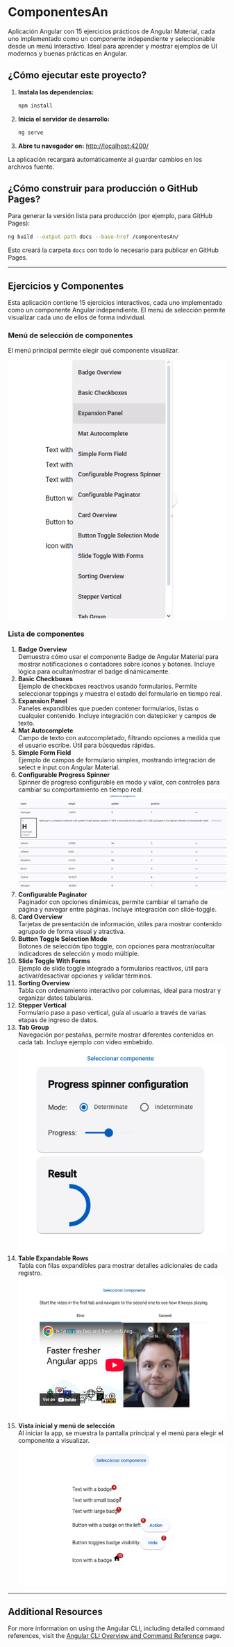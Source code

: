 
# ComponentesAn

Aplicación Angular con 15 ejercicios prácticos de Angular Material, cada uno implementado como un componente independiente y seleccionable desde un menú interactivo. Ideal para aprender y mostrar ejemplos de UI modernos y buenas prácticas en Angular.

## ¿Cómo ejecutar este proyecto?

1. **Instala las dependencias:**
   ```bash
   npm install
   ```
2. **Inicia el servidor de desarrollo:**
   ```bash
   ng serve
   ```
3. **Abre tu navegador en:**
   [http://localhost:4200/](http://localhost:4200/)

La aplicación recargará automáticamente al guardar cambios en los archivos fuente.

## ¿Cómo construir para producción o GitHub Pages?

Para generar la versión lista para producción (por ejemplo, para GitHub Pages):

```bash
ng build --output-path docs --base-href /componentesAn/
```

Esto creará la carpeta `docs` con todo lo necesario para publicar en GitHub Pages.

---


## Ejercicios y Componentes

Esta aplicación contiene 15 ejercicios interactivos, cada uno implementado como un componente Angular independiente. El menú de selección permite visualizar cada uno de ellos de forma individual.

### Menú de selección de componentes

El menú principal permite elegir qué componente visualizar.

![Menú de selección](public/captura2.png)

### Lista de componentes


1. **Badge Overview**  
   Demuestra cómo usar el componente Badge de Angular Material para mostrar notificaciones o contadores sobre íconos y botones. Incluye lógica para ocultar/mostrar el badge dinámicamente.
2. **Basic Checkboxes**  
   Ejemplo de checkboxes reactivos usando formularios. Permite seleccionar toppings y muestra el estado del formulario en tiempo real.
3. **Expansion Panel**  
   Paneles expandibles que pueden contener formularios, listas o cualquier contenido. Incluye integración con datepicker y campos de texto.
4. **Mat Autocomplete**  
   Campo de texto con autocompletado, filtrando opciones a medida que el usuario escribe. Útil para búsquedas rápidas.
5. **Simple Form Field**  
   Ejemplo de campos de formulario simples, mostrando integración de select e input con Angular Material.
6. **Configurable Progress Spinner**  
   Spinner de progreso configurable en modo y valor, con controles para cambiar su comportamiento en tiempo real.
    ![Table Expandable Rows](public/captura4.png)
7. **Configurable Paginator**  
   Paginador con opciones dinámicas, permite cambiar el tamaño de página y navegar entre páginas. Incluye integración con slide-toggle.
8. **Card Overview**  
   Tarjetas de presentación de información, útiles para mostrar contenido agrupado de forma visual y atractiva.
9. **Button Toggle Selection Mode**  
   Botones de selección tipo toggle, con opciones para mostrar/ocultar indicadores de selección y modo múltiple.
10. **Slide Toggle With Forms**  
    Ejemplo de slide toggle integrado a formularios reactivos, útil para activar/desactivar opciones y validar términos.
11. **Sorting Overview**  
    Tabla con ordenamiento interactivo por columnas, ideal para mostrar y organizar datos tabulares.
12. **Stepper Vertical**  
    Formulario paso a paso vertical, guía al usuario a través de varias etapas de ingreso de datos.
13. **Tab Group**  
    Navegación por pestañas, permite mostrar diferentes contenidos en cada tab. Incluye ejemplo con video embebido.  
    ![Tab Group](public/captura3.png)
14. **Table Expandable Rows**  
    Tabla con filas expandibles para mostrar detalles adicionales de cada registro.  
    ![Componente extra](public/captura5.png)
15. **Vista inicial y menú de selección**  
    Al iniciar la app, se muestra la pantalla principal y el menú para elegir el componente a visualizar.  
    ![Vista inicial](public/captura1.png)

---

## Additional Resources

For more information on using the Angular CLI, including detailed command references, visit the [Angular CLI Overview and Command Reference](https://angular.dev/tools/cli) page.

